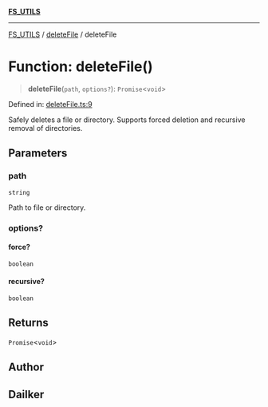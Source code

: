 [**FS_UTILS**](../../README.md)

***

[FS_UTILS](../../README.md) / [deleteFile](../README.md) / deleteFile

# Function: deleteFile()

> **deleteFile**(`path`, `options?`): `Promise`\<`void`\>

Defined in: [deleteFile.ts:9](https://github.com/dailker/everyutil/blob/26e2bb73429918cf0d08899e9efd90b82a42c92e/src/fs/deleteFile.ts#L9)

Safely deletes a file or directory. Supports forced deletion and recursive removal of directories.

## Parameters

### path

`string`

Path to file or directory.

### options?

#### force?

`boolean`

#### recursive?

`boolean`

## Returns

`Promise`\<`void`\>

## Author

## Dailker
